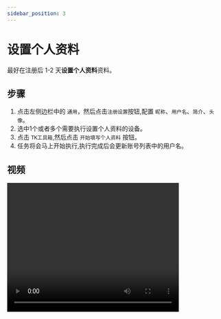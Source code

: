 ```yaml
---
sidebar_position: 3
---
```


# 设置个人资料

最好在注册后 1-2 天**设置个人资料**资料。

## 步骤

1. 点击左侧边栏中的 `通用`，然后点击`注册设置`按钮,配置 `昵称`、`用户名`、`简介`、`头像`。
2. 选中1个或者多个需要执行设置个人资料的设备。
3. 点击 `TK工具箱`,然后点击 `开始填写个人资料` 按钮。
4. 任务将会马上开始执行,执行完成后会更新账号列表中的用户名。

## 视频

<video src="https://r2.tikmatrix.com/profile-0507.mp4" controls width="400" height="300"></video>
